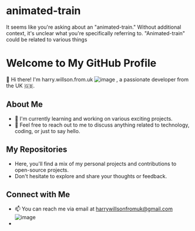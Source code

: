 # animated-train
It seems like you're asking about an "animated-train." Without additional context, it's unclear what you're specifically referring to. "Animated-train" could be related to various things
# Welcome to My GitHub Profile

👋 Hi there! I'm harry.willson.from.uk
![image](https://github.com/hurrywillsonfromuk/animated-train/assets/149876377/d3077a80-951d-456f-aa87-641103a9225e)
, a passionate developer from the UK 🇬🇧. 

## About Me
- 🌱 I'm currently learning and working on various exciting projects.
- 💬 Feel free to reach out to me to discuss anything related to technology, coding, or just to say hello.

## My Repositories
- Here, you'll find a mix of my personal projects and contributions to open-source projects.
- Don't hesitate to explore and share your thoughts or feedback.        

## Connect with Me
- 📫 You can reach me via email at harrywillsonfromuk@gmail.com
![image](https://github.com/hurrywillsonfromuk/animated-train/assets/149876377/3b00b32c-f87c-4a4e-9f24-321359b5b36b)
-

